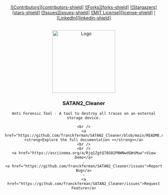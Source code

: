 <div id="top"></div>
<div id="top" align="center">

[![Contributors][contributors-shield]](https://github.com/franckferman/SATAN2_Cleaner/graphs/contributors)
[![Forks][forks-shield]](https://github.com/franckferman/SATAN2_Cleaner/network/members)
[![Stargazers][stars-shield]](https://github.com/franckferman/SATAN2_Cleaner/stargazers)
[![Issues][issues-shield]](https://github.com/franckferman/SATAN2_Cleaner/issues)
[![MIT License][license-shield]](https://github.com/franckferman/SATAN2_Cleaner/blob/main/LICENSE)
[![LinkedIn][linkedin-shield]](https://www.linkedin.com/in/franckferman)

</div>

<br />
<div align="center">
  <a href="https://github.com/franckferman/The_Network_Calculator_Toolbox">
    <img src="https://raw.githubusercontent.com/franckferman/The_Network_Calculator_Toolbox/main/img/logo.png" alt="Logo" width="200" height="200">
  </a>

<h3 align="center">SATAN2_Cleaner</h3>
  <p align="center">

    Anti Forensic Tool - A tool to destroy all traces on an external storage device.

    <br />
    <a href="https://github.com/franckferman/SATAN2_Cleaner/blob/main/README.md"><strong>Explore the full documentation »</strong></a>
    <br />
    <br />
    <a href="https://asciinema.org/a/Rjq1ZgtQ78G02PNWNwdGWsMuw">View Demo</a>
    .
    <a href="https://github.com/franckferman/SATAN2_Cleaner/issues">Report Bug</a>
    ·
    <a href="https://github.com/franckferman/SATAN2_Cleaner/issues">Request Feature</a>

  </p>

</div>

